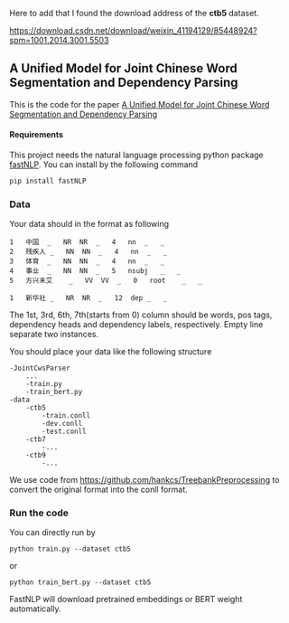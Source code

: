 Here to add that I found the download address of the **ctb5** dataset.

https://download.csdn.net/download/weixin_41194129/85448924?spm=1001.2014.3001.5503



## A Unified Model for Joint Chinese Word Segmentation and Dependency Parsing

This is the code for the paper [A Unified Model for Joint Chinese Word Segmentation and Dependency Parsing](https://arxiv.org/abs/1904.04697)

#### Requirements
This project needs the natural language processing python package 
[fastNLP](https://github.com/fastnlp/fastNLP). You can install by
the following command

```bash
pip install fastNLP
```


### Data
Your data should in the format as following
```
1	中国	_	NR	NR	_	4	nn	_	_
2	残疾人	_	NN	NN	_	4	nn	_	_
3	体育	_	NN	NN	_	4	nn	_	_
4	事业	_	NN	NN	_	5	nsubj	_	_
5	方兴未艾	_	VV	VV	_	0	root	_	_

1	新华社	_	NR	NR	_	12	dep	_	_
```
The 1st, 3rd, 6th, 7th(starts from 0) column should be words, pos tags,
 dependency heads and dependency labels, respectively. Empty line separate
  two instances.

You should place your data like the following structure
```
-JointCwsParser
    ...
    -train.py
    -train_bert.py
-data
    -ctb5
        -train.conll
        -dev.conll
        -test.conll
    -ctb7
        -...
    -ctb9
        -...
```
We use code from https://github.com/hankcs/TreebankPreprocessing to convert the original format into the conll format.


### Run the code
You can directly run by
```
python train.py --dataset ctb5
```
or 
```
python train_bert.py --dataset ctb5
```
FastNLP will download pretrained embeddings or BERT weight automatically.
 
